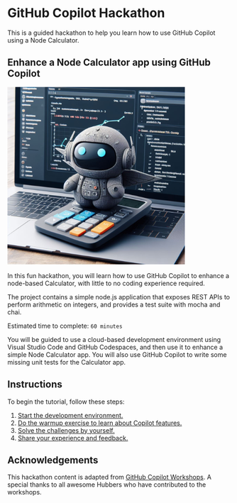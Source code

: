 # GitHub Copilot Hackathon
This is a guided hackathon to help you learn how to use GitHub Copilot using a Node Calculator.

## Enhance a Node Calculator app using GitHub Copilot

<img width="400" alt="Node Calculator image" src="./assets/calculator-copilot.jpg">

In this fun hackathon, you will learn how to use GitHub Copilot to enhance a node-based Calculator, with little to no coding experience required.

The project contains a simple node.js application that exposes REST APIs to perform arithmetic on integers, and provides a test suite with mocha and chai.

Estimated time to complete: `60 minutes`

You will be guided to use a cloud-based development environment using Visual Studio Code and GitHub Codespaces, and then use it to enhance a simple Node Calculator app. You will also use GitHub Copilot to write some missing unit tests for the Calculator app.

## Instructions 

To begin the tutorial, follow these steps:  
1. [Start the development environment.](</.instructions/1. setup.md>)  
2. [Do the warmup exercise to learn about Copilot features.](</.instructions/2. core exercises.md>)
3. [Solve the challenges by yourself.](</.instructions/3. challenge exercises.md>)
4. [Share your experience and feedback.](https://forms.office.com/r/gtVjawD9BM)


## Acknowledgements

This hackathon content is adapted from [GitHub Copilot Workshops](https://copilot-workshops.com/). A special thanks to all awesome Hubbers who have contributed to the workshops.
